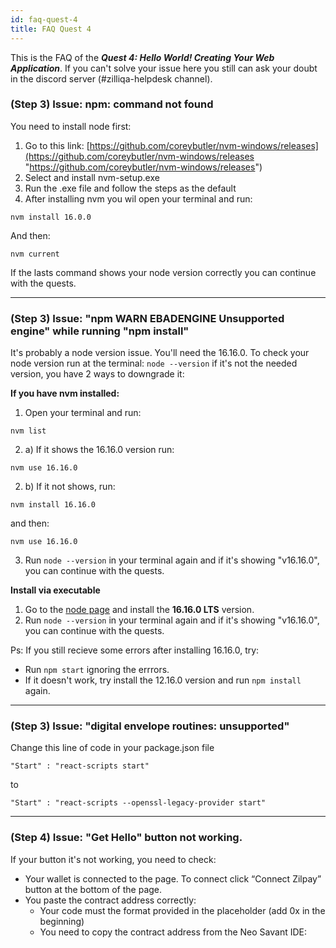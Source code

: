 ```yaml
---
id: faq-quest-4
title: FAQ Quest 4
---
```


This is the FAQ of the ***Quest 4: Hello World! Creating Your Web Application***. If you can't solve your issue here you still can ask your doubt in the discord server (#zilliqa-helpdesk channel).

### (Step 3) Issue: npm: command not found
You need to install node first:
1. Go to this link: [https://github.com/coreybutler/nvm-windows/releases](https://github.com/coreybutler/nvm-windows/releases "https://github.com/coreybutler/nvm-windows/releases")
2. Select and install nvm-setup.exe
3.  Run the .exe file and follow the steps as the default
4. After installing nvm you wil open your terminal and run:

```
nvm install 16.0.0
```
And then:
```
nvm current
```

If the lasts command  shows your node version correctly you can continue with the quests.

---

### (Step 3) Issue: "npm WARN EBADENGINE Unsupported engine" while running "npm install"
It's probably a node version issue. You'll need the 16.16.0. To check your node version run at the terminal:
```node --version```
if it's not the needed version, you have 2 ways to downgrade it:

**If you have nvm installed:**
1. Open your terminal and run:
```
nvm list
```
2. a) If it shows the 16.16.0 version run:
```
nvm use 16.16.0
```
2. b) If it not shows, run:
```
nvm install 16.16.0
```
and then:
```
nvm use 16.16.0
```
3. Run ```node --version``` in your terminal again and if it's showing "v16.16.0", you can continue with the quests.

**Install via executable**
1. Go to the [node page](https://nodejs.org/en/) and install the **16.16.0 LTS** version.
2. Run ```node --version``` in your terminal again and if it's showing "v16.16.0", you can continue with the quests.

Ps: If you still recieve some errors after installing 16.16.0, try:
- Run ```npm start``` ignoring the errrors.
- If it doesn't work, try install the 12.16.0 version and run ```npm install``` again.

---

### (Step 3) Issue: "digital envelope routines: unsupported"

Change this line of code in your package.json file

```
"Start" : "react-scripts start"
```
to
```
"Start" : "react-scripts --openssl-legacy-provider start"
```

---

### (Step 4) Issue: "Get Hello" button not working.
If your button it's not working, you need to check:
- Your wallet is connected to the page. To connect click “Connect Zilpay” button at the bottom of the page.
- You paste the contract address correctly:
	- Your code must the format provided in the placeholder (add 0x in the beginning)
	- You need to copy the contract address from the Neo Savant IDE:
